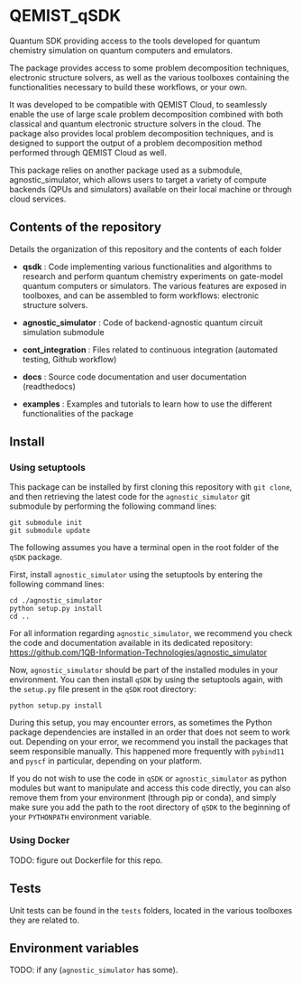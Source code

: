 # QEMIST_qSDK

Quantum SDK providing access to the tools developed for quantum chemistry simulation on quantum computers and emulators.

The package provides access to some problem decomposition techniques, electronic structure solvers, as well as the
various toolboxes containing the functionalities necessary to build these workflows, or your own.

It was developed to be compatible with QEMIST Cloud, to seamlessly enable the use of large scale problem decomposition
combined with both classical and quantum electronic structure solvers in the cloud. The package also provides local
problem decomposition techniques, and is designed to support the output of a problem decomposition method performed
through QEMIST Cloud as well.

This package relies on another package used as a submodule, agnostic_simulator, which allows users to target a variety
of compute backends (QPUs and simulators) available on their local machine or through cloud services.


## Contents of the repository

Details the organization of this repository and the contents of each folder

- **qsdk** :
Code implementing various functionalities and algorithms to research and perform quantum chemistry experiments on
  gate-model quantum computers or simulators. The various features are exposed in toolboxes, and can be assembled to
  form workflows: electronic structure solvers.

- **agnostic_simulator** :
Code of backend-agnostic quantum circuit simulation submodule
  
- **cont_integration** :
Files related to continuous integration (automated testing, Github workflow)

- **docs** :
Source code documentation and user documentation (readthedocs)

- **examples** :
Examples and tutorials to learn how to use the different functionalities of the package
  

## Install

### Using setuptools

This package can be installed by first cloning this repository with `git clone`, and then retrieving the latest code 
for the `agnostic_simulator` git submodule by performing the following command lines:
```
git submodule init
git submodule update
```

The following assumes you have a terminal open in the root folder of the `qSDK` package.

First, install `agnostic_simulator` using the setuptools by entering the following command lines:
```
cd ./agnostic_simulator
python setup.py install
cd ..
```

For all information regarding `agnostic_simulator`, we recommend you check the code and documentation available in
its dedicated repository: https://github.com/1QB-Information-Technologies/agnostic_simulator

Now, `agnostic_simulator` should be part of the installed modules in your environment. You can then install `qSDK`
by using the setuptools again, with the `setup.py` file present in the `qSDK` root directory:
```
python setup.py install
```

During this setup, you may encounter errors, as sometimes the Python package dependencies are installed in an order that
does not seem to work out. Depending on your error, we recommend you install the packages that seem responsible
manually. This happened more frequently with `pybind11` and `pyscf` in particular, depending on your platform.

If you do not wish to use the code in `qSDK` or `agnostic_simulator` as python modules but want to manipulate and 
access this code directly, you can also remove them from your environment (through pip or conda), and simply make sure
you add the path to the root directory of `qSDK` to the beginning of your `PYTHONPATH` environment variable.

### Using Docker

TODO: figure out Dockerfile for this repo.

## Tests

Unit tests can be found in the `tests` folders, located in the various toolboxes they are related to.

## Environment variables

TODO: if any (`agnostic_simulator` has some).

